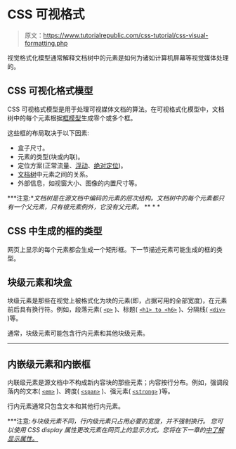 # CSS 可视格式

> 原文：<https://www.tutorialrepublic.com/css-tutorial/css-visual-formatting.php>

视觉格式化模型通常解释文档树中的元素是如何为诸如计算机屏幕等视觉媒体处理的。

## CSS 可视化格式模型

CSS 可视格式模型是用于处理可视媒体文档的算法。在可视格式化模型中，文档树中的每个元素根据[框模型](css-box-model.php)生成零个或多个框。

这些框的布局取决于以下因素:

*   盒子尺寸。
*   元素的类型(块或内联)。
*   定位方案(正常流量、[浮动](css-float.php)、[绝对定位](css-position.php#absolute-positioning))。
*   [文档树](../definitions.php#document-tree)中元素之间的关系。
*   外部信息，如视窗大小、图像的内置尺寸等。

 ***注意:**文档树是在源文档中编码的元素的层次结构。文档树中的每个元素都只有一个父元素，只有根元素例外，它没有父元素。*  ** * *

## CSS 中生成的框的类型

网页上显示的每个元素都会生成一个矩形框。下一节描述元素可能生成的框的类型。

## 块级元素和块盒

块级元素是那些在视觉上被格式化为块的元素(即，占据可用的全部宽度)，在元素前后具有换行符。例如，段落元素( [`<p>`](../html-reference/html-p-tag.php) )、标题( [`<h1> to <h6>`](../html-reference/html-headings-tag.php) )、分隔线( [`<div>`](../html-reference/html-div-tag.php) )等。

通常，块级元素可能包含行内元素和其他块级元素。

* * *

## 内嵌级元素和内嵌框

内联级元素是源文档中不构成新内容块的那些元素；内容按行分布。例如，强调段落内的文本( [`<em>`](../html-reference/html-em-tag.php) )、跨度( [`<span>`](../html-reference/html-span-tag.php) )、强元素( [`<strong>`](../html-reference/html-strong-tag.php) )等。

行内元素通常只包含文本和其他行内元素。

 ***注意:**与块级元素不同，行内级元素只占用必要的宽度，并不强制换行。*  *您可以使用 CSS display 属性更改元素在网页上的显示方式。您将在下一章的[中了解显示属性。](css-display.php)**